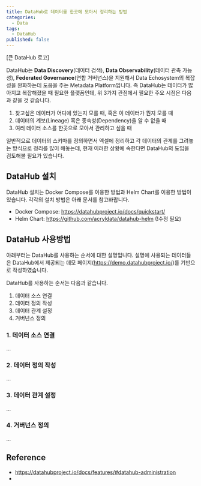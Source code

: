```yaml
---
title: DataHub로 데이터를 한곳에 모아서 정리하는 방법
categories:
  - Data
tags:
  - DataHub
published: false
---
```


[큰 DataHub 로고]

DataHub는 **Data Discovery**(데이터 검색), **Data Observability**(데이터 관측 가능성), **Federated Governance**(연합 거버넌스)을 지원해서 Data Echosystem의 복잡성을 완화하는데 도움을 주는 Metadata Platform입니다. 즉 DataHub는 데이터가 많아지고 복잡해졌을 때 필요한 플랫폼인데, 위 3가지 관점에서 필요한 주요 시점은 다음과 같을 것 같습니다.

1. 찾고싶은 데이터가 어디에 있는지 모를 때, 혹은 이 데이터가 뭔지 모를 때
2. 데이터의 계보(Lineage) 혹은 종속성(Dependency)을 알 수 없을 때
3. 여러 데이터 소스를 한곳으로 모아서 관리하고 싶을 때

일반적으로 데이터의 스키마를 정의하면서 엑셀에 정리하고 각 데이터의 관계를 그려놓는 방식으로 정리를 많이 해놓는데, 현재 이러한 상황에 속한다면 DataHub의 도입을 검토해볼 필요가 있습니다.


## DataHub 설치
DataHub 설치는 Docker Compose를 이용한 방법과 Helm Chart를 이용한 방법이 있습니다. 각각의 설치 방법은 아래 문서를 참고바랍니다.

- Docker Compose: <https://datahubproject.io/docs/quickstart/>
- Helm Chart: <https://github.com/acryldata/datahub-helm> (!수정 필요)


## DataHub 사용방법
아래부터는 DataHub를 사용하는 순서에 대한 설명입니다. 설명에 사용되는 데이터들은 DataHub에서 제공되는 데모 페이지(<https://demo.datahubproject.io/>)를 기반으로 작성하였습니다.

DataHub를 사용하는 순서는 다음과 같습니다.

1. 데이터 소스 연결
2. 데이터 정의 작성
3. 데이터 관계 설정
4. 거버넌스 정의

### 1. 데이터 소스 연결
...


### 2. 데이터 정의 작성
...


### 3. 데이터 관계 설정
...


### 4. 거버넌스 정의
...




## Reference
- <https://datahubproject.io/docs/features/#datahub-administration>
- 